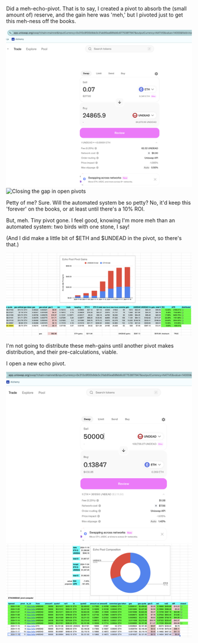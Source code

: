 Did a meh-echo-pivot. That is to say, I created a pivot to absorb the (small amount of) reserve, and the gain here was 'meh,' but I pivoted just to get this meh-ness off the books.

![Swap to close smol echo pivot](imgs/01a-swap.png)
![Closing the gap in open pivots](imgs/01a-the-gap.png)

Petty of me? Sure. Will the automated system be so petty? No, it'd keep this 'forever' on the books, or at least until there's a 10% ROI.

But, meh. Tiny pivot gone. I feel good, knowing I'm more meh than an automated system: two birds with one stone, I say!

(And I did make a little bit of $ETH and $UNDEAD in the pivot, so there's that.)

![Meh: but still gains](imgs/01c-meh.png)

I'm not going to distribute these meh-gains until another pivot makes distribution, and their pre-calculations, viable.

I open a new echo pivot. 

![Open new echo pivot with swap](imgs/02a-open-echo-pivot.png)
![Record new echo pivot](imgs/02b-echo-pivots.png)
